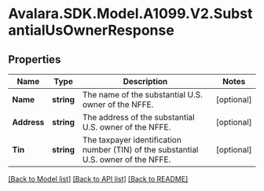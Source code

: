 # Avalara.SDK.Model.A1099.V2.SubstantialUsOwnerResponse

## Properties

Name | Type | Description | Notes
------------ | ------------- | ------------- | -------------
**Name** | **string** | The name of the substantial U.S. owner of the NFFE. | [optional] 
**Address** | **string** | The address of the substantial U.S. owner of the NFFE. | [optional] 
**Tin** | **string** | The taxpayer identification number (TIN) of the substantial U.S. owner of the NFFE. | [optional] 

[[Back to Model list]](../../../README.md#documentation-for-models) [[Back to API list]](../../../README.md#documentation-for-api-endpoints) [[Back to README]](../../../README.md)

